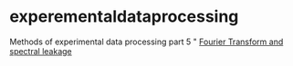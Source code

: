 # experementaldataprocessing
Methods of experimental data processing
part 5 " [Fourier Transform and spectral leakage](https://github.com/zeinsh/experementaldataprocessing/wiki/Part-5:-Fourier-transform-and-frequency-leakage)
